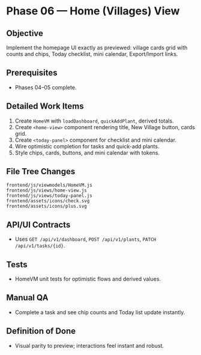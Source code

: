 # Phase 06 — Home (Villages) View
## Objective
Implement the homepage UI exactly as previewed: village cards grid with counts and chips, Today checklist, mini calendar, Export/Import links.

## Prerequisites
- Phases 04–05 complete.

## Detailed Work Items
1. Create `HomeVM` with `loadDashboard`, `quickAddPlant`, derived totals.
2. Create `<home-view>` component rendering title, New Village button, cards grid.
3. Create `<today-panel>` component for checklist and mini calendar.
4. Wire optimistic completion for tasks and quick-add plants.
5. Style chips, cards, buttons, and mini calendar with tokens.

## File Tree Changes
```
frontend/js/viewmodels/HomeVM.js
frontend/js/views/home-view.js
frontend/js/views/today-panel.js
frontend/assets/icons/check.svg
frontend/assets/icons/plus.svg
```

## API/UI Contracts
- Uses `GET /api/v1/dashboard`, `POST /api/v1/plants`, `PATCH /api/v1/tasks/{id}`.

## Tests
- HomeVM unit tests for optimistic flows and derived values.

## Manual QA
- Complete a task and see chip counts and Today list update instantly.

## Definition of Done
- Visual parity to preview; interactions feel instant and robust.
